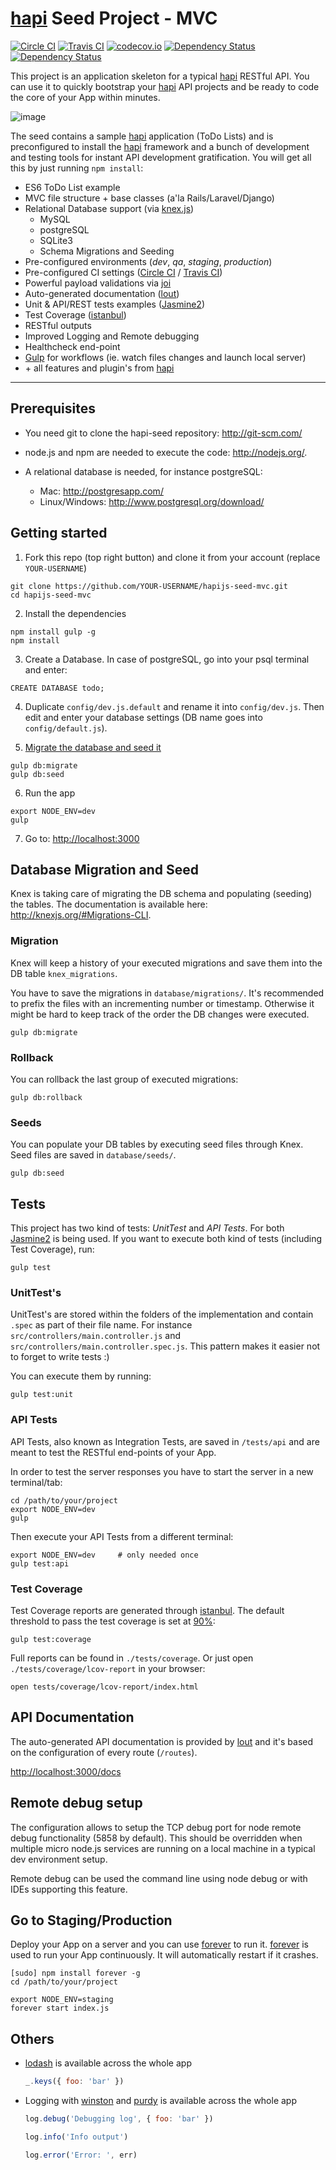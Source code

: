 # [hapi] Seed Project - MVC
[![Circle CI](https://circleci.com/gh/cbmono/hapijs-seed-mvc.svg?style=shield)](https://circleci.com/gh/cbmono/hapijs-seed-mvc)
[![Travis CI](https://travis-ci.org/cbmono/hapijs-seed-mvc.svg?branch=master)](https://travis-ci.org/cbmono/hapijs-seed-mvc)
[![codecov.io](https://codecov.io/github/cbmono/hapijs-seed-mvc/coverage.svg?branch=master)](https://codecov.io/github/cbmono/hapijs-seed-mvc?branch=master)
[![Dependency Status](https://david-dm.org/cbmono/hapijs-seed-mvc.svg)](https://david-dm.org/cbmono/hapijs-seed-mvc/master)
[![Dependency Status](https://david-dm.org/cbmono/hapijs-seed-mvc/dev-status.svg)](https://david-dm.org/cbmono/hapijs-seed-mvc/master#info=devDependencies)

This project is an application skeleton for a typical [hapi] RESTful API. You can use it to quickly bootstrap your [hapi] API projects and be ready to code the core of your App within minutes.

![image](https://cloud.githubusercontent.com/assets/352146/12811440/baeb4f62-cb2c-11e5-97e4-5236d99b493f.png)

The seed contains a sample [hapi] application (ToDo Lists) and is preconfigured to install the [hapi] framework and a bunch of development and testing tools for instant API development gratification. You will get all this by just running `npm install`:

- ES6 ToDo List example
- MVC file structure + base classes (a'la Rails/Laravel/Django)
- Relational Database support (via [knex.js])
  - MySQL
  - postgreSQL
  - SQLite3
  - Schema Migrations and Seeding
- Pre-configured environments (_dev_, _qa_, _staging_, _production_)
- Pre-configured CI settings ([Circle CI] / [Travis CI])
- Powerful payload validations via [joi]
- Auto-generated documentation ([lout])
- Unit & API/REST tests examples ([Jasmine2])
- Test Coverage ([istanbul])
- RESTful outputs
- Improved Logging and Remote debugging
- Healthcheck end-point
- [Gulp] for workflows (ie. watch files changes and launch local server)
- \+ all features and plugin's from [hapi]

---

## Prerequisites

- You need git to clone the hapi-seed repository: http://git-scm.com/

- node.js and npm are needed to execute the code: http://nodejs.org/.

- A relational database is needed, for instance postgreSQL:
  - Mac: http://postgresapp.com/
  - Linux/Windows: http://www.postgresql.org/download/


## Getting started

1. Fork this repo (top right button) and clone it from your account (replace `YOUR-USERNAME`)
  ```
  git clone https://github.com/YOUR-USERNAME/hapijs-seed-mvc.git
  cd hapijs-seed-mvc
  ```

2. Install the dependencies
  ```
  npm install gulp -g
  npm install
  ```

3. Create a Database. In case of postgreSQL, go into your psql terminal and enter:
  ```
  CREATE DATABASE todo;
  ```

4. Duplicate `config/dev.js.default` and rename it into `config/dev.js`. Then edit and enter your database settings (DB name goes into `config/default.js`).

5. [Migrate the database and seed it](#database-migration-and-seed)
  ```
  gulp db:migrate
  gulp db:seed
  ```

6. Run the app
  ```
  export NODE_ENV=dev
  gulp
  ```

7. Go to: [http://localhost:3000](http://localhost:3000)


## Database Migration and Seed

Knex is taking care of migrating the DB schema and populating (seeding) the tables.
The documentation is available here: http://knexjs.org/#Migrations-CLI.

### Migration

Knex will keep a history of your executed migrations and save them into the DB table `knex_migrations`.

You have to save the migrations in `database/migrations/`. It's recommended to prefix the files with an incrementing number or timestamp. Otherwise it might be hard to keep track of the order the DB changes were executed.

```
gulp db:migrate
```

### Rollback

You can rollback the last group of executed migrations:
```
gulp db:rollback
```

### Seeds

You can populate your DB tables by executing seed files through Knex. Seed files are saved in `database/seeds/`.
```
gulp db:seed
```

## Tests

This project has two kind of tests: _UnitTest_ and _API Tests_. For both [Jasmine2] is being used. If you want to execute both kind of tests (including Test Coverage), run:
```
gulp test
```

### UnitTest's

UnitTest's are stored within the folders of the implementation and contain `.spec` as part of their file name. For instance `src/controllers/main.controller.js` and `src/controllers/main.controller.spec.js`. This pattern makes it easier not to forget to write tests :)

You can execute them by running:
```
gulp test:unit
```

### API Tests

API Tests, also known as Integration Tests, are saved in `/tests/api` and are meant to test the RESTful end-points of your App.

In order to test the server responses you have to start the server in a new terminal/tab:
```
cd /path/to/your/project
export NODE_ENV=dev
gulp
```

Then execute your API Tests from a different terminal:
```
export NODE_ENV=dev     # only needed once
gulp test:api
```

### Test Coverage

Test Coverage reports are generated through [istanbul]. The default threshold to pass the test coverage is set at [90%](https://github.com/cbmono/hapijs-seed-mvc/blob/master/tasks/gulp.tests.js#L71):
```
gulp test:coverage
```

Full reports can be found in `./tests/coverage`. Or just open `./tests/coverage/lcov-report` in your browser:
```
open tests/coverage/lcov-report/index.html
```


## API Documentation

The auto-generated API documentation is provided by [lout] and it's based on the configuration of every route (`/routes`).

[http://localhost:3000/docs](http://localhost:3000/docs)


## Remote debug setup

The configuration allows to setup the TCP debug port for node remote debug functionality (5858 by default). This should be overridden when multiple micro node.js services are running on a local machine in a typical dev environment setup.

Remote debug can be used the command line using node debug or with IDEs supporting this feature.


## Go to Staging/Production

Deploy your App on a server and you can use [forever] to run it. [forever] is used to run your App continuously. It will automatically restart if it crashes.
```
[sudo] npm install forever -g
cd /path/to/your/project

export NODE_ENV=staging
forever start index.js
```

## Others

* [lodash] is available across the whole app
  ```js
  _.keys({ foo: 'bar' })
  ```

* Logging with [winston] and [purdy] is available across the whole app
  ```js
  log.debug('Debugging log', { foo: 'bar' })

  log.info('Info output')

  log.error('Error: ', err)
  ```




[hapi]:       http://hapijs.com/
[knex.js]:    http://knexjs.org/
[lout]:       https://github.com/hapijs/lout
[joi]:        https://github.com/hapijs/joi
[Jasmine2]:   http://jasmine.github.io/2.4/introduction.html
[Gulp]:       http://gulpjs.com/
[forever]:    https://github.com/foreverjs/forever
[winston]:    https://www.npmjs.com/package/winston
[purdy]:      https://www.npmjs.com/package/purdy
[lodash]:     https://lodash.com/
[Circle CI]:  https://circleci.com
[Travis CI]:  https://travis-ci.org
[istanbul]:   https://gotwarlost.github.io/istanbul
